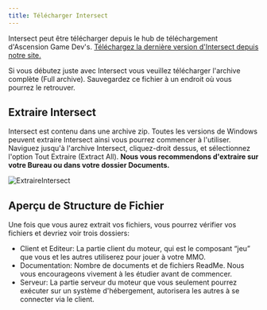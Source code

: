 ```yaml
---
title: Télécharger Intersect
---
```


Intersect peut être télécharger depuis le hub de téléchargement d'Ascension Game Dev's. [Téléchargez la dernière version d'Intersect depuis notre site.](https://www.freemmorpgmaker.com/downloads/)

Si vous débutez juste avec Intersect vous veuillez télécharger l'archive complète (Full archive). Sauvegardez ce fichier à un endroit où vous pourrez le retrouver.

## Extraire Intersect
Intersect est contenu dans une archive zip. Toutes les versions de Windows peuvent extraire Intersect ainsi vous pourrez commencer à l'utiliser. Naviguez jusqu'à l'archive Intersect, cliquez-droit dessus, et sélectionnez l'option Tout Extraire (Extract All).
**Nous vous recommendons d'extraire sur votre Bureau ou dans votre dossier Documents.**

![ExtraireIntersect](https://www.ascensiongamedev.com/resources/filehost/db59c62b62d5d1611fce19338f4c40b9.gif)


## Aperçu de Structure de Fichier
Une fois que vous aurez extrait vos fichiers, vous pourrez vérifier vos fichiers et devriez voir trois dossiers:
- Client et Editeur: La partie client du moteur, qui est le composant “jeu” que vous et les autres utiliserez pour jouer à votre MMO.
- Documentation: Nombre de documents et de fichiers ReadMe. Nous vous encourageons vivement à les étudier avant de commencer.
- Serveur: La partie serveur du moteur que vous seulement pourrez exécuter sur un système d'hébergement, autorisera les autres à se connecter via le client.
